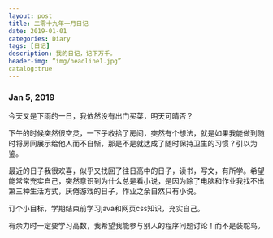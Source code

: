 ```yaml
---
layout: post
title: 二零十九年一月日记
date: 2019-01-01
categories: Diary
tags: [日记]
description: 我的日记，记下万千。
header-img: “img/headline1.jpg”
catalog:true
---
```


### Jan 5, 2019

今天又是下雨的一日，我依然没有出门买菜，明天可晴否？

下午的时候突然很空灵，一下子收拾了房间，突然有个想法，就是如果我能做到随时将房间展示给他人而不自惭，那是不是就达成了随时保持卫生的习惯？引以为鉴。

最近的日子我很欢喜，似乎又找回了往日高中的日子，读书，写文，有所学。希望能常常充实自己，突然意识到为什么总是看小说，是因为除了电脑和作业我找不出第三种生活方式，厌倦游戏的日子，作业之余自然只有小说。

订个小目标，学期结束前学习java和网页css知识，充实自己。

有余力时一定要学习高数，我希望我能参与别人的程序问题讨论！而不是装鸵鸟。

